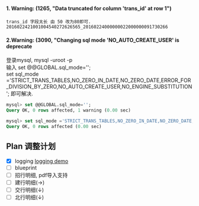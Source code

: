 #### 1. Warning: (1265, "Data truncated for column 'trans_id' at row 1")
    trans_id 字段太长 由 50 改为80即可. 2016022421001004540272626565_20160224000000022000000091730266
    
#### 2.Warning: (3090, "Changing sql mode 'NO_AUTO_CREATE_USER' is deprecate
   登录mysql, mysql -uroot -p  
   输入 set @@GLOBAL.sql_mode='';  
   set sql_mode ='STRICT_TRANS_TABLES,NO_ZERO_IN_DATE,NO_ZERO_DATE,ERROR_FOR_DIVISION_BY_ZERO,NO_AUTO_CREATE_USER,NO_ENGINE_SUBSTITUTION';
   即可解决.
```sql
mysql> set @@GLOBAL.sql_mode='';
Query OK, 0 rows affected, 1 warning (0.00 sec)

mysql> set sql_mode ='STRICT_TRANS_TABLES,NO_ZERO_IN_DATE,NO_ZERO_DATE,ERROR_FOR_DIVISION_BY_ZERO,NO_AUTO_CREATE_USER,NO_ENGINE_SUBSTITUTION';
Query OK, 0 rows affected (0.00 sec)
```

## Plan 调整计划
-[x] logging [logging demo](https://www.flyml.net/2018/12/12/flask-logging-usage-demo/)  
-[ ] blueprint  
-[ ] 招行明细, pdf导入支持  
-[ ] 建行明细(→)    
-[ ] 交行明细(↓)  
-[ ] 北行明细(↓)   